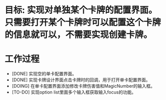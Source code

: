 # 目标: 实现对单独某个卡牌的配置界面。只需要打开某个卡牌时可以配置这个卡牌的信息就可以，不需要实现创建卡牌。

# 工作过程
- [DONE] 实现空的单卡配置界面。
- [DONE] 实现卡牌设计界面点击卡牌时的回调，用于打开单卡配置界面。
- [DOING] 在单卡配置界面添加修改卡牌伤害值和MagicNumber的输入框。
- [TO-DO] 实现option list里面多个输入框获取输入focus的功能。
